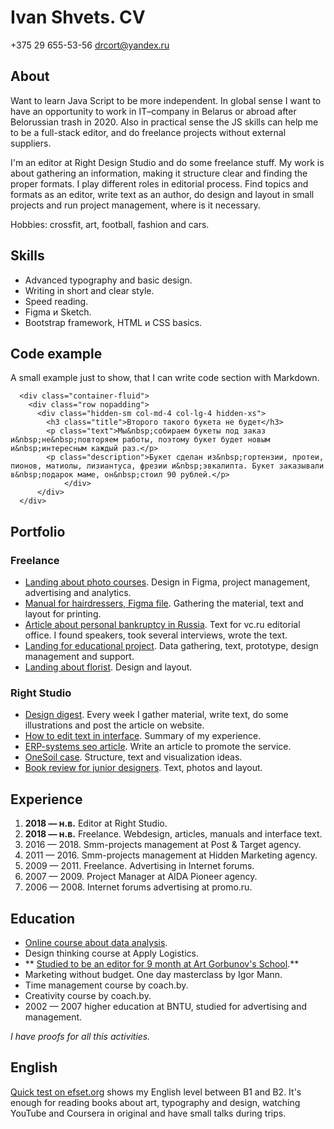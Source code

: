 # Ivan Shvets. CV
+375 29 655-53-56
drcort@yandex.ru

## About
Want to learn Java Script to be more independent. In global sense I want to have an opportunity to work in IT–company in Belarus or abroad after Belorussian trash in 2020. Also in practical sense the JS skills can help me to be a full-stack editor, and do freelance projects without external suppliers.

I'm an editor at Right Design Studio and do some freelance stuff. My work is about gathering an information, making it structure clear and finding the proper formats. I play different roles in editorial process. Find topics and formats as an editor, write text as an author, do design and layout in small projects and run project management, where is it necessary.

Hobbies: crossfit, art, football, fashion and cars.

## Skills
- Advanced typography and basic design.
- Writing in short and clear style.
- Speed reading.
- Figma и Sketch.
- Bootstrap framework, HTML и CSS basics.

## Code example
A small example just to show, that I can write code section with Markdown.
```
  <div class="container-fluid">
    <div class="row nopadding">
      <div class="hidden-sm col-md-4 col-lg-4 hidden-xs">
        <h3 class="title">Второго такого букета не будет</h3>
        <p class="text">Мы&nbsp;собираем букеты под заказ и&nbsp;не&nbsp;повторяем работы, поэтому букет будет новым и&nbsp;интересным каждый раз.</p>
        <p class="description">Букет сделан из&nbsp;гортензии, протеи, пионов, матиолы, лизиантуса, фрезии и&nbsp;эвкалипта. Букет заказывали в&nbsp;подарок маме, он&nbsp;стоил 90 рублей.</p>
			</div>
	  </div>
  </div>
```


## Portfolio
### Freelance
- [Landing about photo courses](https://nastiavesnaonline.com/). Design in Figma, project management, advertising and analytics.
- [Manual for hairdressers, Figma file](https://www.figma.com/file/sFpP7ZKR60dOh282aNd41B/%D0%91%D1%83%D0%BA%D0%BB%D0%B5%D1%82-Sorbie-%D0%BF%D1%80%D0%B8%D0%BC%D0%B5%D1%80-%D1%80%D0%B0%D0%B1%D0%BE%D1%82%D1%8B-%D0%B4%D0%BB%D1%8F-%D0%A1%D0%B0%D1%80%D1%8B%D1%87%D0%B5%D0%B2%D0%BE%D0%B9?node-id=0%3A1). Gathering the material, text and layout for printing.
- [Article about personal bankruptcy in Russia](https://vc.ru/finance/86887-obankrotitsya-ne-poteryav-lishnie-dengi-kak-provesti-proceduru-fizlicu-i-ne-popast-na-ulovki-yuristov-i-upravlyayushchih). Text for vc.ru editorial office. I found speakers, took several interviews, wrote the text.
- [Landing for educational project](http://vr-academy.by/). Data gathering, text, prototype, design management and support.
- [Landing about florist](http://bunch.by/). Design and layout.

### Right Studio
-  [Design digest](https://right.by/smth/). Every week I gather material, write text, do some illustrations and post the article on website.
-  [How to edit text in interface](https://right.by/smth/interface-text-edit-article/). Summary of my experience.
-  [ERP-systems seo article](https://right.by/services/ux-ui/erp/). Write an article to promote the service.
-  [OneSoil case](https://right.by/projects/onesoil-site/). Structure, text and visualization ideas.
-  [Book review for junior designers](https://right.by/smth/books-for-juniors-article/). Text, photos and layout.

## Experience
1. **2018 — н.в.** Editor at Right Studio.
2. **2018 — н.в.** Freelance. Webdesign, articles, manuals and interface text.
3. 2016 — 2018. Smm-projects management at Post & Target agency.
4. 2011 — 2016. Smm-projects management at Hidden Marketing agency.
5. 2009 — 2011. Freelance. Аdvertising in Internet forums. 
6. 2007 — 2009. Project Manager at AIDA Pioneer agency.
7. 2006 — 2008. Internet forums advertising at promo.ru. 

## Education
- [Online course about data analysis](http://smysl.io/courses/data-1/).
- Design thinking course at Apply Logistics.
- ** [Studied to be an editor for 9 month at Art Gorbunov's School](https://bureau.ru/school/editors/).** 
- Marketing without budget. One day masterclass by Igor Mann. 
- Time management course by coach.by.
- Creativity course by coach.by.
- 2002 — 2007 higher education at BNTU, studied for advertising and management.

*I have proofs for all this activities.* 

## English
[Quick test on efset.org](https://www.efset.org/ru/free-english-test/) shows my English level between B1 and B2. It's enough for reading books about art, typography and design, watching YouTube and Coursera in original and have small talks during trips.

